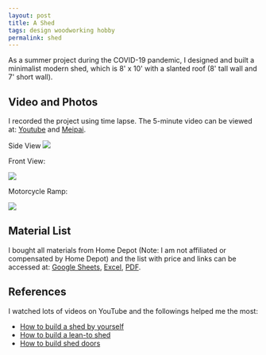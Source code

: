 ```yaml
---
layout: post
title: A Shed
tags: design woodworking hobby
permalink: shed
---
```


As a summer project during the COVID-19 pandemic, I designed and built a minimalist modern shed, which is 8' x 10' with a slanted roof (8' tall wall and 7' short wall).

## Video and Photos

I recorded the project using time lapse. The 5-minute video can be viewed at: [Youtube](https://youtu.be/aA54O99xAwA) and [Meipai](http://www.meipai.com/media/1225115152).


Side View
<img src="https://user-images.githubusercontent.com/595772/89822114-abbc4b80-db1d-11ea-80cb-999a4c5c1871.JPG">

Front View:

<img src="https://user-images.githubusercontent.com/595772/89822122-ae1ea580-db1d-11ea-9d17-34d480287bdd.JPG">

Motorcycle Ramp:

<img src="https://user-images.githubusercontent.com/595772/89822130-b1b22c80-db1d-11ea-9e74-e7f2798433de.jpg">

## Material List
I bought all materials from Home Depot (Note: I am not affiliated or compensated by Home Depot) and the list with price and links can be accessed at: [Google Sheets](https://docs.google.com/spreadsheets/d/1kPYw973_FTWuDx_93nR5niIjpOo8YiPVQ8gnI7YFOHI), [Excel](/docs/shed-materials.xlsx), [PDF](/docs/shed-materials.pdf).

## References

I watched lots of videos on YouTube and the followings helped me the most:
- [How to build a shed by yourself](https://youtu.be/qA3OdThfzVE)
- [How to build a lean-to shed](https://youtu.be/7DvniCXrWtA)
- [How to build shed doors](https://youtu.be/_sH6v5B76Mg)
